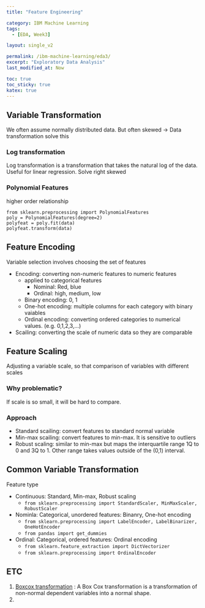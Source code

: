 ```yaml
---
title: "Feature Engineering"

category: IBM Machine Learning
tags:
  - [EDA, Week3]

layout: single_v2

permalink: /ibm-machine-learning/eda3/
excerpt: "Exploratory Data Analysis"
last_modified_at: Now

toc: true
toc_sticky: true
katex: true
---
```


## Variable Transformation
We often assume normally distributed data. But often skewed -> Data transformation solve this

### Log transformation
Log transformation is a transformation that takes the natural log of the data.
Useful for linear regression.
Solve right skewed

### Polynomial Features
higher order relationship
~~~{.python}
from sklearn.preprocessing import PolynomialFeatures
poly = PolynomialFeatures(degree=2)
polyfeat = poly.fit(data)
polyfeat.transform(data)
~~~

## Feature Encoding
Variable selection involves choosing the set of features
- Encoding: converting non-numeric features to numeric features
  - applied to categorical features
    - Nominal: Red, blue
    - Ordinal: high, medium, low
  - Binary encoding: 0, 1
  - One-hot encoding: multiple columns for each category with binary vaiables
  - Ordinal encoding: converting ordered categories to numerical values. (e.g. 0,1,2,3,...)
- Scailing: converting the scale of numeric data so they are comparable  

## Feature Scaling
Adjusting a variable scale, so that comparison of variables with different scales
### Why problematic?
If scale is so small, it will be hard to compare.
### Approach
- Standard scailing: convert features to standard normal variable
- Min-max scailing: convert features to min-max. It is sensitive to outliers
- Robust scaling: similar to min-max but maps the interquartile range 1Q to 0 and 3Q to 1. Other range takes values outside of the (0,1) interval.

## Common Variable Transformation
Feature type
- Continuous: Standard, Min-max, Robust scaling
  - `from sklearn.preprocessing import StandardScaler, MinMaxScaler, RobustScaler`
- Nominla: Categorical, unordered features: Binanry, One-hot encoding
  - `from sklearn.preprocessing import LabelEncoder, LabelBinarizer, OneHotEncoder`
  - `from pandas import get_dummies`
- Ordinal: Categorical, ordered features: Ordinal encoding
  - `from sklearn.feature_extraction import DictVectorizer`
  - `from sklearn.preprocessing import OrdinalEncoder`

## ETC
1. [Boxcox transformation](https://www.statisticshowto.com/box-cox-transformation/)
: A Box Cox transformation is a transformation of non-normal dependent variables into a normal shape.
2. 